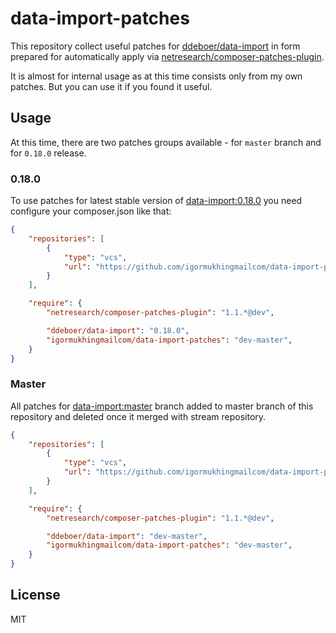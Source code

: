 # data-import-patches

This repository collect useful patches for [ddeboer/data-import](https://github.com/ddeboer/data-import) in form prepared for automatically apply via [netresearch/composer-patches-plugin](https://github.com/netresearch/composer-patches-plugin).

It is almost for internal usage as at this time consists only from my own patches. But you can use it if you found it useful.

## Usage

At this time, there are two patches groups available - for `master` branch and for `0.18.0` release.

### 0.18.0

To use patches for latest stable version of [data-import:0.18.0](https://github.com/ddeboer/data-import/tree/0.18.0) you need configure your composer.json like that:

```json
{
    "repositories": [
        {
            "type": "vcs",
            "url": "https://github.com/igormukhingmailcom/data-import-patches.git"
        }
    ],

    "require": {
        "netresearch/composer-patches-plugin": "1.1.*@dev",

        "ddeboer/data-import": "0.18.0",
        "igormukhingmailcom/data-import-patches": "dev-master",
    }
}
```

### Master

All patches for [data-import:master](https://github.com/ddeboer/data-import/tree/master) branch added to master branch of this repository and deleted once it merged with stream repository.

```json
{
    "repositories": [
        {
            "type": "vcs",
            "url": "https://github.com/igormukhingmailcom/data-import-patches.git"
        }
    ],

    "require": {
        "netresearch/composer-patches-plugin": "1.1.*@dev",

        "ddeboer/data-import": "dev-master",
        "igormukhingmailcom/data-import-patches": "dev-master",
    }
}
```

## License

MIT
